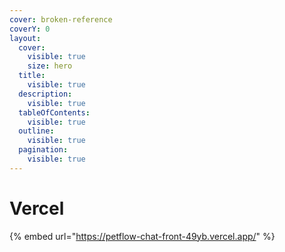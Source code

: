 ```yaml
---
cover: broken-reference
coverY: 0
layout:
  cover:
    visible: true
    size: hero
  title:
    visible: true
  description:
    visible: true
  tableOfContents:
    visible: true
  outline:
    visible: true
  pagination:
    visible: true
---
```


# Vercel

{% embed url="https://petflow-chat-front-49yb.vercel.app/" %}

<figure><img src="https://lh7-rt.googleusercontent.com/slidesz/AGV_vUcaVXvQapKiMCoHXwsMDZj1nmbWFDwKbrkXXtsbBa0Oqm7JLCuqMV2_0cxillf_laWovmKIyFeQNHK4eauUUV5h3xt1PcXptek60X7Qq7Pa-Mp6KyEuqVW-xSHm9O9_uvdE_ws70vIQJEantlaCHsgT3K0Yv79V=s2048?key=T-aItCWDvdfDTD70vb_Pn3ym" alt=""><figcaption></figcaption></figure>
